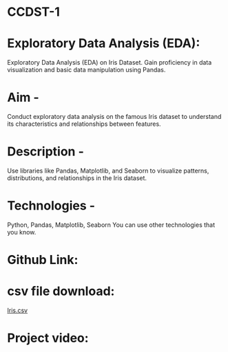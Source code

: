 # CCDST-1

# Exploratory Data Analysis (EDA):
Exploratory Data Analysis (EDA) on Iris Dataset.
Gain proficiency in data visualization and basic data manipulation using Pandas.

# Aim -
Conduct exploratory data analysis on the famous Iris dataset to understand its characteristics and relationships between features.

# Description - 
Use libraries like Pandas, Matplotlib, and Seaborn to visualize patterns, distributions, and relationships in the Iris dataset.

# Technologies -
Python, Pandas, Matplotlib, Seaborn You can use other technologies that you know.

# Github Link:

# csv file download:
[Iris.csv](https://github.com/user-attachments/files/16740271/Iris.csv)

# Project video:

